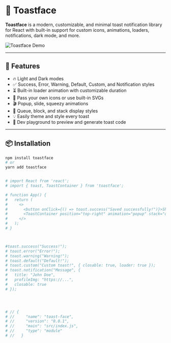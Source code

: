 # 🥐 Toastface

**Toastface** is a modern, customizable, and minimal toast notification library for React with built-in support for custom icons, animations, loaders, notifications, dark mode, and more.

![Toastface Demo](https://your-demo-image-url.com)

---

## 🚀 Features

- 🔥 Light and Dark modes
- ✅ Success, Error, Warning, Default, Custom, and Notification styles
- ⏳ Built-in loader animation with customizable duration
- 🎨 Pass your own icons or use built-in SVGs
- 🎬 Popup, slide, squeezy animations
- 🔁 Queue, block, and stack display styles
- 💡 Easily theme and style every toast
- 🧠 Dev playground to preview and generate toast code

---

## 📦 Installation

```bash
npm install toastface
# or
yarn add toastface


# import React from 'react';
# import { toast, ToastContainer } from 'toastface';

# function App() {
#   return (
#     <>
#       <button onClick={() => toast.success("Saved successfully!")}>Show Toast</button>
#       <ToastContainer position="top-right" animation="popup" stack="queue" darkMode={false} />
#     </>
#   );
# }



#toast.success("Success!");
# toast.error("Error!");
# toast.warning("Warning!");
# toast.default("Default!");
# toast.custom("Custom toast!", { closable: true, loader: true });
# toast.notification("Message", {
#   title: "John Doe",
#   profileImg: "https://...",
#   closable: true
# });




# // {
# //     "name": "toast-face",
# //     "version": "0.0.1",
# //     "main": "src/index.js",
# //     "type": "module"
# //   }
